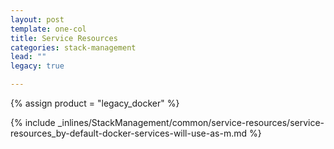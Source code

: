 ```yaml
---
layout: post
template: one-col
title: Service Resources
categories: stack-management
lead: ""
legacy: true

---
```

{% assign product = "legacy_docker" %}

{% include _inlines/StackManagement/common/service-resources/service-resources_by-default-docker-services-will-use-as-m.md %}
